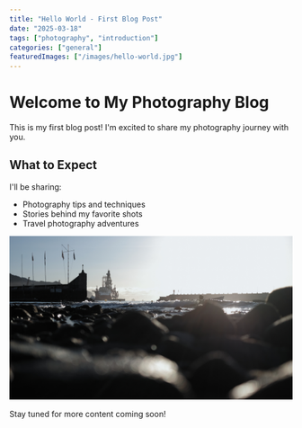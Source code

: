 ```yaml
---
title: "Hello World - First Blog Post"
date: "2025-03-18"
tags: ["photography", "introduction"]
categories: ["general"]
featuredImages: ["/images/hello-world.jpg"]
---
```


# Welcome to My Photography Blog

This is my first blog post! I'm excited to share my photography journey with you.

## What to Expect

I'll be sharing:
- Photography tips and techniques
- Stories behind my favorite shots
- Travel photography adventures

![Welcome Image](/images/hello-world.jpg)

Stay tuned for more content coming soon!
